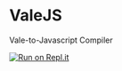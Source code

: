 # ValeJS
Vale-to-Javascript Compiler

[![Run on Repl.it](https://repl.it/badge/github/floriet-pine/ValeJS)](https://repl.it/github/floriet-pine/ValeJS)